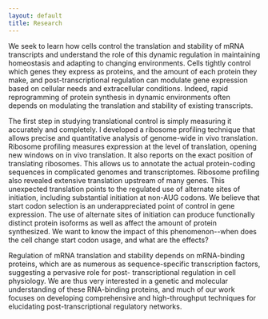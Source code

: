 ```yaml
---
layout: default
title: Research
---
```


We seek to learn how cells control the translation and stability of
mRNA transcripts and understand the role of this dynamic regulation in
maintaining homeostasis and adapting to changing environments. Cells
tightly control which genes they express as proteins, and the amount
of each protein they make, and post-transcriptional regulation can
modulate gene expression based on cellular needs and extracellular
conditions. Indeed, rapid reprogramming of protein synthesis in
dynamic environments often depends on modulating the translation and
stability of existing transcripts.

The first step in studying translational control is simply measuring
it accurately and completely.  I developed a ribosome profiling
technique that allows precise and quantitative analysis of genome-wide
in vivo translation. Ribosome profiling measures expression at the
level of translation, opening new windows on in vivo translation. It
also reports on the exact position of translating ribosomes. This
allows us to annotate the actual protein-coding sequences in
complicated genomes and transcriptomes. Ribosome profiling also
revealed extensive translation upstream of many genes.  This
unexpected translation points to the regulated use of alternate sites
of initiation, including substantial initiation at non-AUG codons.  We
believe that start codon selection is an underappreciated point of
control in gene expression.  The use of alternate sites of initiation
can produce functionally distinct protein isoforms as well as affect
the amount of protein synthesized.  We want to know the impact of this
phenomenon--when does the cell change start codon usage, and what are
the effects?

Regulation of mRNA translation and stability depends on mRNA-binding
proteins, which are as numerous as sequence-specific transcription
factors, suggesting a pervasive role for post- transcriptional
regulation in cell physiology. We are thus very interested in a
genetic and molecular understanding of these RNA-binding proteins, and
much of our work focuses on developing comprehensive and
high-throughput techniques for elucidating post-transcriptional
regulatory networks. 
